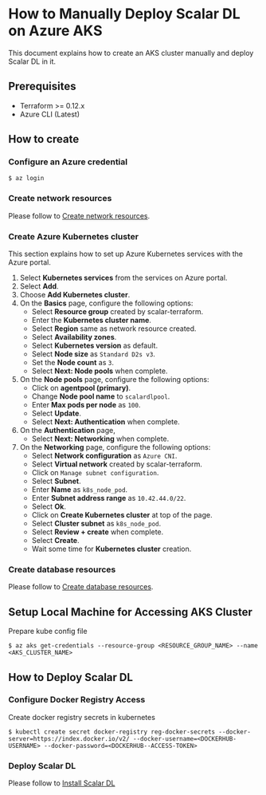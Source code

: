 # How to Manually Deploy Scalar DL on Azure AKS

This document explains how to create an AKS cluster manually and deploy Scalar DL in it.

## Prerequisites

* Terraform >= 0.12.x
* Azure CLI (Latest)

## How to create

### Configure an Azure credential

```
$ az login
```

### Create network resources

Please follow to [Create network resources](ScalarDLonAzureAKS.md#create-network-resources).

### Create Azure Kubernetes cluster

This section explains how to set up Azure Kubernetes services with the Azure portal.

1. Select **Kubernetes services** from the services on Azure portal.
2. Select **Add**.
3. Choose **Add Kubernetes cluster**.
4. On the **Basics** page, configure the following options:
    * Select **Resource group** created by scalar-terraform.
    * Enter the **Kubernetes cluster name**.
    * Select **Region** same as network resource created.
    * Select **Availability zones**.
    * Select **Kubernetes version** as default.
    * Select **Node size** as `Standard D2s v3`.
    * Set the **Node count** as `3`.
    * Select **Next: Node pools** when complete.
5. On the **Node pools** page, configure the following options:
    * Click on **agentpool (primary)**.
    * Change **Node pool name** to `scalardlpool`.
    * Enter **Max pods per node** as `100`.
    * Select **Update**.
    * Select **Next: Authentication** when complete.
6. On the **Authentication** page,
    * Select **Next: Networking** when complete.
7. On the **Networking** page, configure the following options:
    * Select **Network configuration** as `Azure CNI`.
    * Select **Virtual network** created by scalar-terraform.
    * Click on `Manage subnet configuration`.
    * Select **Subnet**.
    * Enter **Name** as `k8s_node_pod`.
    * Enter **Subnet address range** as `10.42.44.0/22`.
    * Select **Ok**.
    * Click on **Create Kubernetes cluster** at top of the page.
    * Select **Cluster subnet** as `k8s_node_pod`.
    * Select **Review + create** when complete.
    * Select **Create**.
    * Wait some time for **Kubernetes cluster** creation.
    
### Create database resources

Please follow to [Create database resources](ScalarDLonAzureAKS.md#create-database-resources).

## Setup Local Machine for Accessing AKS Cluster

Prepare kube config file
```
$ az aks get-credentials --resource-group <RESOURCE_GROUP_NAME> --name <AKS_CLUSTER_NAME>
```

## How to Deploy Scalar DL

### Configure Docker Registry Access

Create docker registry secrets in kubernetes
```
$ kubectl create secret docker-registry reg-docker-secrets --docker-server=https://index.docker.io/v2/ --docker-username=<DOCKERHUB-USERNAME> --docker-password=<DOCKERHUB--ACCESS-TOKEN>
```

### Deploy Scalar DL

Please follow to [Install Scalar DL](DeployScalarDLHelm.md#install-scalar-dl)
